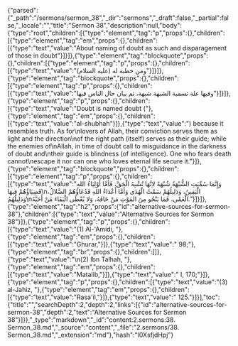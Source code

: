 {"parsed":{"_path":"/sermons/sermon_38","_dir":"sermons","_draft":false,"_partial":false,"_locale":"","title":"Sermon 38","description":null,"body":{"type":"root","children":[{"type":"element","tag":"p","props":{},"children":[{"type":"element","tag":"em","props":{},"children":[{"type":"text","value":"About naming of doubt as such and disparagement of those in doubt"}]}]},{"type":"element","tag":"blockquote","props":{},"children":[{"type":"element","tag":"p","props":{},"children":[{"type":"text","value":"ومن خطبة له (عليه السلام)"}]}]},{"type":"element","tag":"blockquote","props":{},"children":[{"type":"element","tag":"p","props":{},"children":[{"type":"text","value":"وفيها علة تسمية الشبهة شبهة، ثم بيان حال الناس فيها"}]}]},{"type":"element","tag":"p","props":{},"children":[{"type":"text","value":"Doubt is named doubt ("},{"type":"element","tag":"em","props":{},"children":[{"type":"text","value":"al-shubhah"}]},{"type":"text","value":") because it resembles truth. As for\nlovers of Allah, their conviction serves them as light and the direction\nof the right path (itself) serves as their guide; while the enemies of\nAllah, in time of doubt call to misguidance in the darkness of doubt and\ntheir guide is blindness (of intelligence). One who fears death cannot\nescape it nor can one who loves eternal life secure it."}]},{"type":"element","tag":"blockquote","props":{},"children":[{"type":"element","tag":"p","props":{},"children":[{"type":"text","value":"وَإِنَّمَا سُمِّيَتِ الشُّبْهَةُ شُبْهَةً لاِنَّهَا تُشْبِهُ الْحَقَّ، فَأَمَّا أَوْلِيَاءُ اللهِ فَضِيَاؤُهُمْ فِيهَا\nالْيَقِينُ، وَدَلِيلُهُمْ سَمْتُ الْهُدَى وَأَمَّا أَعْدَاءُ اللهِ فَدُعَاؤُهُمْ الضَّلالُ، وَدَلِيلُهُمُ\nالْعَمْى، فَمَا يَنْجُو مِنَ المَوْتِ مَنْ خَافَهُ، وَلا يُعْطَى الْبَقَاءَ مَنْ أَحَبَّهُ."}]}]},{"type":"element","tag":"h2","props":{"id":"alternative-sources-for-sermon-38"},"children":[{"type":"text","value":"Alternative Sources for Sermon 38"}]},{"type":"element","tag":"p","props":{},"children":[{"type":"text","value":"(1) Al-'Amidi, "},{"type":"element","tag":"em","props":{},"children":[{"type":"text","value":"Ghurar,"}]},{"type":"text","value":" 98;"},{"type":"element","tag":"br","props":{},"children":[]},{"type":"text","value":"\n(2) Ibn Talhah, "},{"type":"element","tag":"em","props":{},"children":[{"type":"text","value":"Matalib,"}]},{"type":"text","value":" I, 170;"}]},{"type":"element","tag":"p","props":{},"children":[{"type":"text","value":"(3) al-Jahiz, "},{"type":"element","tag":"em","props":{},"children":[{"type":"text","value":"Rasa'il,"}]},{"type":"text","value":" 125."}]}],"toc":{"title":"","searchDepth":2,"depth":2,"links":[{"id":"alternative-sources-for-sermon-38","depth":2,"text":"Alternative Sources for Sermon 38"}]}},"_type":"markdown","_id":"content:2.sermons:38. Sermon_38.md","_source":"content","_file":"2.sermons/38. Sermon_38.md","_extension":"md"},"hash":"l0XsfjdHpj"}